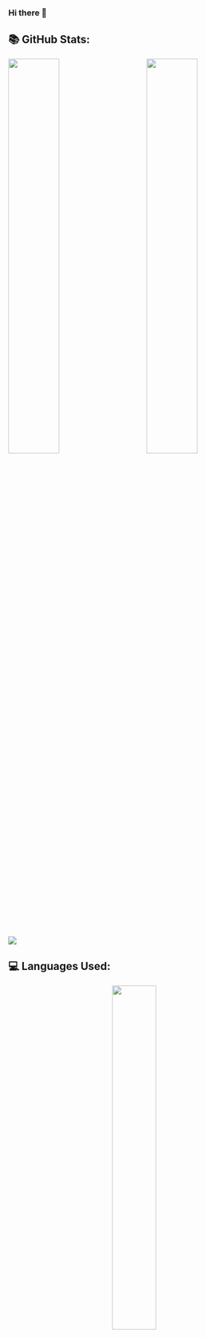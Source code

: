 ### Hi there 👋
## 📚 GitHub Stats:


<img  src="https://github-readme-stats.vercel.app/api?username=vivacious007&show_icons=true&hide_border=true&theme=tokyonight" width="45%" align="right" >

<img  src="https://github-readme-streak-stats.herokuapp.com/?user=vivacious007&hide_border=true&theme=tokyonight" width="45%" >
<br />

<img src="https://activity-graph.herokuapp.com/graph?username=vivacious007&bg_color=1F222E&color=F8D866&line=F85D7F&point=FFFFFF&hide_border=false" />

## 💻 Languages Used: 

<div align="center">

  <img src="https://github-readme-stats.vercel.app/api/top-langs/?username=vivacious007&show_icons=true&theme=radical" width="42%" >
</div>

<br/>
